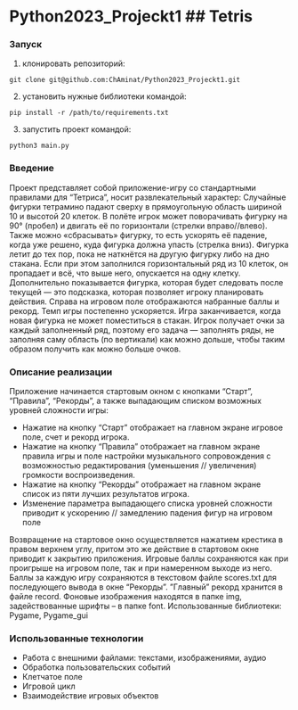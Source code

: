 # Python2023_Projeckt1 ## Tetris

### Запуск
1. клонировать репозиторий:
```
git clone git@github.com:ChAminat/Python2023_Projeckt1.git
```
2. установить нужные библиотеки командой:
  ```
  pip install -r /path/to/requirements.txt
  ```
 3. запустить проект командой:
 ```
 python3 main.py
 ```
### Введение
Проект представляет собой приложение-игру со стандартными правилами для “Тетриса”, носит развлекательный характер:
Случайные фигурки тетрамино падают сверху в прямоугольную область шириной 10 и высотой 20 клеток. 
В полёте игрок может поворачивать фигурку на 90° (пробел) и двигать её по горизонтали (стрелки вправо//влево). 
Также можно «сбрасывать» фигурку, то есть ускорять её падение, когда уже решено, куда фигурка должна упасть (стрелка вниз). 
Фигурка летит до тех пор, пока не наткнётся на другую фигурку либо на дно стакана.
Если при этом заполнился горизонтальный ряд из 10 клеток, он пропадает и всё, что выше него, опускается на одну клетку. 
Дополнительно показывается фигурка, которая будет следовать после текущей — это подсказка, которая позволяет игроку планировать действия. 
Справа на игровом поле отображаются набранные баллы и рекорд. Темп игры постепенно ускоряется. 
Игра заканчивается, когда новая фигурка не может поместиться в стакан. 
Игрок получает очки за каждый заполненный ряд, поэтому его задача — заполнять ряды, не заполняя саму область (по вертикали) как можно дольше, 
чтобы таким образом получить как можно больше очков.

### Описание реализации
Приложение начинается стартовым окном с кнопками “Старт”, “Правила”, “Рекорды”, а также выпадающим списком возможных уровней сложности игры:
* Нажатие на кнопку “Старт” отображает на главном экране игровое поле, счет и рекорд игрока.
* Нажатие на кнопку “Правила” отображает на главном экране правила игры и поле настройки музыкального сопровождения 
с возможностью редактирования (уменьшения // увеличения) громкости воспроизведения.
* Нажатие на кнопку “Рекорды” отображает на главном экране список из пяти лучших результатов игрока.
* Изменение параметра выпадающего списка уровней сложности приводит к ускорению // замедлению падения фигур на игровом поле

Возвращение на стартовое окно осуществляется нажатием крестика в правом верхнем углу, притом  это же действие в стартовом окне приводит к закрытию приложения.
Игровые баллы сохраняются как при проигрыше на игровом поле, так и при намеренном выходе из него. 
Баллы за каждую игру сохраняются в текстовом файле scores.txt для последующего вывода в окне “Рекорды”. ”Главный” рекорд хранится в файле record.
Фоновые изображения находятся в папке img, задействованные шрифты – в папке font.
Использованные библиотеки:
Pygame, Pygame_gui

### Использованные технологии
* Работа с внешними файлами: текстами, изображениями, аудио
* Обработка пользовательских событий
* Клетчатое поле
* Игровой цикл
* Взаимодействие игровых объектов
